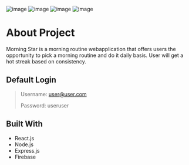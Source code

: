![image](https://user-images.githubusercontent.com/50410315/154956374-edc9be3c-a484-4038-9531-e23c277fb134.png)
![image](https://user-images.githubusercontent.com/50410315/154956610-019e6066-b2a5-4fae-bfb5-6bfbc1a9f3ff.png)
![image](https://user-images.githubusercontent.com/50410315/154956529-f092fcdb-406f-4f2d-b265-0b1fed687c2d.png)
![image](https://user-images.githubusercontent.com/50410315/154956667-04a47f53-bc76-47f7-854c-564f40b91c9b.png)

# About Project
Morning Star is a morning routine webapplication that offers users the opportunity to pick a morning routine and do it daily basis. User will get a hot streak based on consistency.


## Default Login
> 
> Username:
> user@user.com
> 
> Password:
> useruser
> 
## Built With
* React.js
* Node.js
* Express.js
* Firebase

